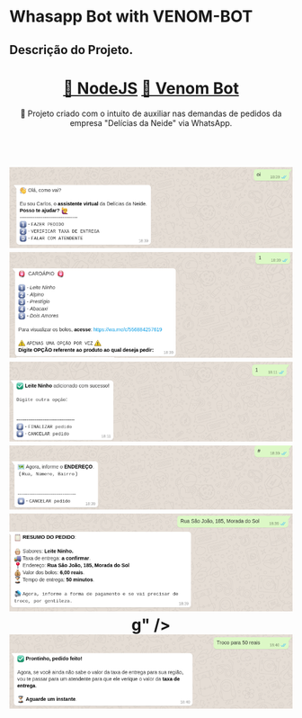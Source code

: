 # Whasapp Bot with VENOM-BOT
## Descrição do Projeto.
<p align="center"></p>
<h1 align="center">
    <a href="https://nodejs.org/en/">🔗 NodeJS</a>
    <a href="https://www.npmjs.com/package/venom-bot">🧠 Venom Bot</a>
</h1>
<p align="center">🚀 Projeto criado com o intuito de auxiliar nas demandas de pedidos da empresa "Delícias da Neide" via WhatsApp.</p>
<br>
<h1 align="center">
  <img alt="Welcome" title="Welcome" src="./assets/welcome.png" />
  <img alt="Menu" title="Menu" src="./assets/menu.png" />
  <img alt="Order" title="Order" src="./assets/order.png" />
  <img alt="Address" title="Address" src="./assets/address.png" />
  <img alt="Bill" title="Bill" src="./assets/bill.png" />g" />
  <img alt="Assistant" title="Assistant" src="./assets/assistant.png" />
</h1>